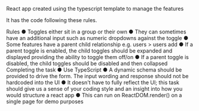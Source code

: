 React app created using the typescript template to manage the features

It has the code following these rules.

 Rules
● Toggles either sit in a group or their own
● They can sometimes have an additional input such as numeric dropdowns against the
toggle
● Some features have a parent child relationship e.g. users > users add
● If a parent toggle is enabled, the child toggles should be expanded and displayed
providing the ability to toggle them off/on
● If a parent toggle is disabled, the child toggles should be disabled and then collapsed
Completing the task
● Use TypeScript
● A dynamic schema should be provided to drive the form. The input wording and
response should not be hardcoded into the UI
● It doesn't have to fully reflect the UI; this task should give us a sense of your coding
style and an insight into how you would structure a react app
● This can run on ReactDOM.render() on a single page for demo purposes
